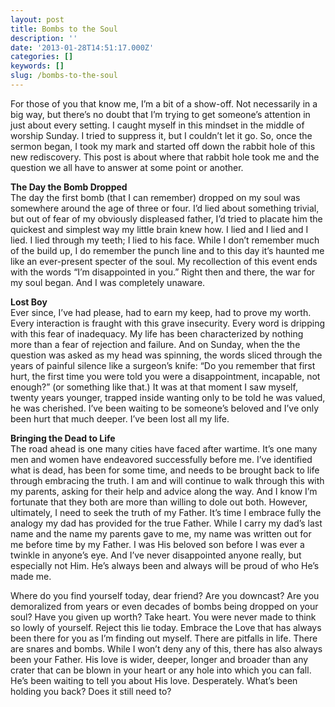 ```yaml
---
layout: post
title: Bombs to the Soul
description: ''
date: '2013-01-28T14:51:17.000Z'
categories: []
keywords: []
slug: /bombs-to-the-soul
---
```


For those of you that know me, I’m a bit of a show-off. Not necessarily in a big way, but there’s no doubt that I’m trying to get someone’s attention in just about every setting. I caught myself in this mindset in the middle of worship Sunday. I tried to suppress it, but I couldn’t let it go. So, once the sermon began, I took my mark and started off down the rabbit hole of this new rediscovery. This post is about where that rabbit hole took me and the question we all have to answer at some point or another.

**The Day the Bomb Dropped**  
The day the first bomb (that I can remember) dropped on my soul was somewhere around the age of three or four. I’d lied about something trivial, but out of fear of my obviously displeased father, I’d tried to placate him the quickest and simplest way my little brain knew how. I lied and I lied and I lied. I lied through my teeth; I lied to his face. While I don’t remember much of the build up, I do remember the punch line and to this day it’s haunted me like an ever-present specter of the soul. My recollection of this event ends with the words “I’m disappointed in you.” Right then and there, the war for my soul began. And I was completely unaware.

**Lost Boy**  
Ever since, I’ve had please, had to earn my keep, had to prove my worth. Every interaction is fraught with this grave insecurity. Every word is dripping with this fear of inadequacy. My life has been characterized by nothing more than a fear of rejection and failure. And on Sunday, when the the question was asked as my head was spinning, the words sliced through the years of painful silence like a surgeon’s knife: “Do you remember that first hurt, the first time you were told you were a disappointment, incapable, not enough?” (or something like that.) It was at that moment I saw myself, twenty years younger, trapped inside wanting only to be told he was valued, he was cherished. I’ve been waiting to be someone’s beloved and I’ve only been hurt that much deeper. I’ve been lost all my life.

**Bringing the Dead to Life**  
The road ahead is one many cities have faced after wartime. It’s one many men and women have endeavored successfully before me. I’ve identified what is dead, has been for some time, and needs to be brought back to life through embracing the truth. I am and will continue to walk through this with my parents, asking for their help and advice along the way. And I know I’m fortunate that they both are more than willing to dole out both. However, ultimately, I need to seek the truth of my Father. It’s time I embrace fully the analogy my dad has provided for the true Father. While I carry my dad’s last name and the name my parents gave to me, my name was written out for me before time by my Father. I was His beloved son before I was ever a twinkle in anyone’s eye. And I’ve never disappointed anyone really, but especially not Him. He’s always been and always will be proud of who He’s made me.

Where do you find yourself today, dear friend? Are you downcast? Are you demoralized from years or even decades of bombs being dropped on your soul? Have you given up worth? Take heart. You were never made to think so lowly of yourself. Reject this lie today. Embrace the Love that has always been there for you as I’m finding out myself. There are pitfalls in life. There are snares and bombs. While I won’t deny any of this, there has also always been your Father. His love is wider, deeper, longer and broader than any crater that can be blown in your heart or any hole into which you can fall. He’s been waiting to tell you about His love. Desperately. What’s been holding you back? Does it still need to?